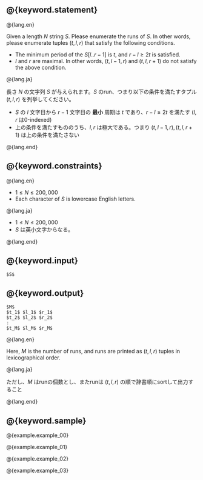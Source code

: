 ## @{keyword.statement}

@{lang.en}

Given a length $N$ string $S$. Please enumerate the runs of $S$. In other words, please enumerate tuples $(t, l, r)$ that satisfy the following conditions.

- The minimum period of the $S[l..r-1]$ is $t$, and $r - l \geq 2t$ is satisfied.
- $l$ and $r$ are maximal. In other words, $(t, l - 1, r)$ and $(t, l, r + 1)$ do not satisfy the above condition.

@{lang.ja}

長さ $N$ の文字列 $S$ が与えられます。$S$ のrun、つまり以下の条件を満たすタプル $(t, l, r)$ を列挙してください。

- $S$ の $l$ 文字目から $r - 1$ 文字目の __最小__ 周期は $t$ であり、$r - l \geq 2t$ を満たす ($l$, $r$ は0-indexed)
- 上の条件を満たすもののうち、$l, r$ は極大である。つまり $(t, l - 1, r), (t, l, r + 1)$ は上の条件を満たさない

@{lang.end}

## @{keyword.constraints}

@{lang.en}

- $1 \leq N \leq 200,000$
- Each character of $S$ is lowercase English letters.

@{lang.ja}

- $1 \leq N \leq 200,000$
- $S$ は英小文字からなる。

@{lang.end}

## @{keyword.input}

```
$S$
```

## @{keyword.output}

```
$M$
$t_1$ $l_1$ $r_1$
$t_2$ $l_2$ $r_2$
:
$t_M$ $l_M$ $r_M$
```

@{lang.en}

Here, $M$ is the number of runs, and runs are printed as $(t, l, r)$ tuples in lexicographical order.

@{lang.ja}

ただし、$M$ はrunの個数とし、またrunは $(t, l, r)$ の順で辞書順にsortして出力すること

@{lang.end}

## @{keyword.sample}

@{example.example_00}

@{example.example_01}

@{example.example_02}

@{example.example_03}
